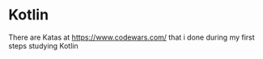 # Kotlin

There are Katas at https://www.codewars.com/ that i done during my first steps studying Kotlin

